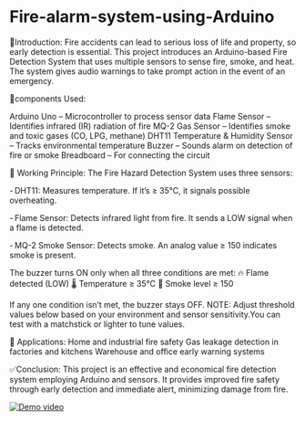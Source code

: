 # Fire-alarm-system-using-Arduino

👋Introduction:
Fire accidents can lead to serious loss of life and property, so early detection is essential. This project introduces an Arduino-based Fire Detection System that uses multiple sensors to sense fire, smoke, and heat. The system gives audio warnings to take prompt action in the event of an emergency.

📍components Used:
 
Arduino Uno – Microcontroller to process sensor data
Flame Sensor – Identifies infrared (IR) radiation of fire
MQ-2 Gas Sensor – Identifies smoke and toxic gases (CO, LPG, methane)
DHT11 Temperature & Humidity Sensor – Tracks environmental temperature
Buzzer – Sounds alarm on detection of fire or smoke
Breadboard – For connecting the circuit

🔧 Working Principle:
The Fire Hazard Detection System uses three sensors:

- DHT11: Measures temperature. If it’s ≥ 35°C, it signals possible overheating.

- Flame Sensor: Detects infrared light from fire. It sends a LOW signal when a flame is detected.

- MQ-2 Smoke Sensor: Detects smoke. An analog value ≥ 150 indicates smoke is present.

The buzzer turns ON only when all three conditions are met:
🔥 Flame detected (LOW)
🌡️ Temperature ≥ 35°C
💨 Smoke level ≥ 150

If any one condition isn’t met, the buzzer stays OFF.
NOTE: Adjust threshold values below based on your environment and sensor sensitivity.You can test with a matchstick or lighter to tune values.

🚀 Applications:
Home and industrial fire safety
Gas leakage detection in factories and kitchens
Warehouse and office early warning systems

✅Conclusion:
This project is an effective and economical fire detection system employing Arduino and sensors. It provides improved fire safety through early detection and immediate alert, minimizing damage from fire.

[![Demo video](https://cdn.iconscout.com/icon/free/png-256/free-youtube-logo-icon-download-in-svg-png-gif-file-formats--social-media-70-flat-icons-color-pack-logos-432560.png)](https://youtu.be/ljhyIYjHzDA?si=aZFRx1n9q_q_I-FA)



